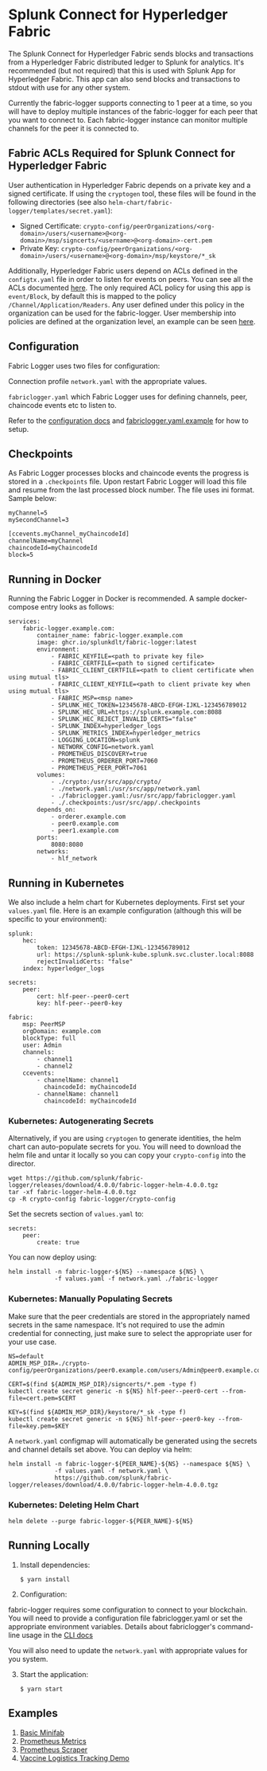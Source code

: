 # Splunk Connect for Hyperledger Fabric

The Splunk Connect for Hyperledger Fabric sends blocks and transactions from a Hyperledger Fabric distributed ledger to Splunk for analytics. It's recommended (but not required) that this is used with Splunk App for Hyperledger Fabric. This app can also send blocks and transactions to stdout with use for any other system.

Currently the fabric-logger supports connecting to 1 peer at a time, so you will have to deploy multiple instances of the fabric-logger for each peer that you want to connect to. Each fabric-logger instance can monitor multiple channels for the peer it is connected to.

## Fabric ACLs Required for Splunk Connect for Hyperledger Fabric

User authentication in Hyperledger Fabric depends on a private key and a signed certificate. If using the `cryptogen` tool, these files will be found in the following directories (see also `helm-chart/fabric-logger/templates/secret.yaml`):

-   Signed Certificate: `crypto-config/peerOrganizations/<org-domain>/users/<username>@<org-domain>/msp/signcerts/<username>@<org-domain>-cert.pem`
-   Private Key: `crypto-config/peerOrganizations/<org-domain>/users/<username>@<org-domain>/msp/keystore/*_sk`

Additionally, Hyperledger Fabric users depend on ACLs defined in the `configtx.yaml` file in order to listen for events on peers. You can see all the ACLs documented [here](https://github.com/hyperledger/fabric/blob/309194182870aebc1e5faf153ea9e4aabda25b8e/sampleconfig/configtx.yaml#L144). The only required ACL policy for using this app is `event/Block`, by default this is mapped to the policy `/Channel/Application/Readers`. Any user defined under this policy in the organization can be used for the fabric-logger. User membership into policies are defined at the organization level, an example can be seen [here](https://github.com/hyperledger/fabric/blob/309194182870aebc1e5faf153ea9e4aabda25b8e/sampleconfig/configtx.yaml#L38).

## Configuration

Fabric Logger uses two files for configuration:

Connection profile `network.yaml` with the appropriate values.

`fabriclogger.yaml` which Fabric Logger uses for defining channels, peer, chaincode events etc to listen to.

Refer to the [configuration docs](./docs/configuration.md) and [fabriclogger.yaml.example](./fabriclogger.yaml.example) for how to setup.

## Checkpoints

As Fabric Logger processes blocks and chaincode events the progress is stored in a `.checkpoints` file. Upon restart Fabric Logger will load this file and resume from the last processed block number. The file uses ini format. Sample below:

```
myChannel=5
mySecondChannel=3

[ccevents.myChannel_myChaincodeId]
channelName=myChannel
chaincodeId=myChaincodeId
block=5
```

## Running in Docker

Running the Fabric Logger in Docker is recommended. A sample docker-compose entry looks as follows:

    services:
        fabric-logger.example.com:
            container_name: fabric-logger.example.com
            image: ghcr.io/splunkdlt/fabric-logger:latest
            environment:
                - FABRIC_KEYFILE=<path to private key file>
                - FABRIC_CERTFILE=<path to signed certificate>
                - FABRIC_CLIENT_CERTFILE=<path to client certificate when using mutual tls>
                - FABRIC_CLIENT_KEYFILE=<path to client private key when using mutual tls>
                - FABRIC_MSP=<msp name>
                - SPLUNK_HEC_TOKEN=12345678-ABCD-EFGH-IJKL-123456789012
                - SPLUNK_HEC_URL=https://splunk.example.com:8088
                - SPLUNK_HEC_REJECT_INVALID_CERTS="false"
                - SPLUNK_INDEX=hyperledger_logs
                - SPLUNK_METRICS_INDEX=hyperledger_metrics
                - LOGGING_LOCATION=splunk
                - NETWORK_CONFIG=network.yaml
                - PROMETHEUS_DISCOVERY=true
                - PROMETHEUS_ORDERER_PORT=7060
                - PROMETHEUS_PEER_PORT=7061
            volumes:
                - ./crypto:/usr/src/app/crypto/
                - ./network.yaml:/usr/src/app/network.yaml
                - ./fabriclogger.yaml:/usr/src/app/fabriclogger.yaml
                - ./.checkpoints:/usr/src/app/.checkpoints
            depends_on:
                - orderer.example.com
                - peer0.example.com
                - peer1.example.com
            ports:
                8080:8080
            networks:
                - hlf_network

## Running in Kubernetes

We also include a helm chart for Kubernetes deployments. First set your `values.yaml` file. Here is an example configuration (although this will be specific to your environment):

    splunk:
        hec:
            token: 12345678-ABCD-EFGH-IJKL-123456789012
            url: https://splunk-splunk-kube.splunk.svc.cluster.local:8088
            rejectInvalidCerts: "false"
        index: hyperledger_logs

    secrets:
        peer:
            cert: hlf-peer--peer0-cert
            key: hlf-peer--peer0-key

    fabric:
        msp: PeerMSP
        orgDomain: example.com
        blockType: full
        user: Admin
        channels:
            - channel1
            - channel2
        ccevents:
            - channelName: channel1
              chaincodeId: myChaincodeId
            - channelName: channel1
              chaincodeId: myChaincodeId

### Kubernetes: Autogenerating Secrets

Alternatively, if you are using `cryptogen` to generate identities, the helm chart can auto-populate secrets for you. You will need to download the helm file and untar it locally so you can copy your `crypto-config` into the director.

    wget https://github.com/splunk/fabric-logger/releases/download/4.0.0/fabric-logger-helm-4.0.0.tgz
    tar -xf fabric-logger-helm-4.0.0.tgz
    cp -R crypto-config fabric-logger/crypto-config

Set the secrets section of `values.yaml` to:

    secrets:
        peer:
            create: true

You can now deploy using:

    helm install -n fabric-logger-${NS} --namespace ${NS} \
                 -f values.yaml -f network.yaml ./fabric-logger

### Kubernetes: Manually Populating Secrets

Make sure that the peer credentials are stored in the appropriately named secrets in the same namespace. It's not required to use the admin credential for connecting, just make sure to select the appropriate user for your use case.

    NS=default
    ADMIN_MSP_DIR=./crypto-config/peerOrganizations/peer0.example.com/users/Admin@peer0.example.com/msp

    CERT=$(find ${ADMIN_MSP_DIR}/signcerts/*.pem -type f)
    kubectl create secret generic -n ${NS} hlf-peer--peer0-cert --from-file=cert.pem=$CERT

    KEY=$(find ${ADMIN_MSP_DIR}/keystore/*_sk -type f)
    kubectl create secret generic -n ${NS} hlf-peer--peer0-key --from-file=key.pem=$KEY

A `network.yaml` configmap will automatically be generated using the secrets and channel details set above. You can deploy via helm:

    helm install -n fabric-logger-${PEER_NAME}-${NS} --namespace ${NS} \
                 -f values.yaml -f network.yaml \
                 https://github.com/splunk/fabric-logger/releases/download/4.0.0/fabric-logger-helm-4.0.0.tgz

### Kubernetes: Deleting Helm Chart

    helm delete --purge fabric-logger-${PEER_NAME}-${NS}

## Running Locally

1.  Install dependencies:

        $ yarn install

2.  Configuration:

fabric-logger requires some configuration to connect to your blockchain. You will need to provide a configuration file fabriclogger.yaml or set the appropriate environment variables. Details about fabriclogger's command-line usage in the [CLI docs](./docs/cli.md)

You will also need to update the `network.yaml` with appropriate values for you system.

3.  Start the application:

        $ yarn start

## Examples

1. [Basic Minifab](./examples/minifab/README.md)
2. [Prometheus Metrics](./examples/prometheus-metrics/README.md)
3. [Prometheus Scraper](./examples/prometheus-scraper/README.md)
4. [Vaccine Logistics Tracking Demo](./examples/vaccine-demo/README.md)
